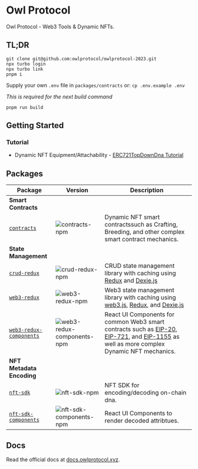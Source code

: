 [EIP-20]: https://eips.ethereum.org/EIPS/eip-20
[EIP-721]: https://eips.ethereum.org/EIPS/eip-721
[EIP-1155]: https://eips.ethereum.org/EIPS/eip-1155
[EIP-155]: https://eips.ethereum.org/EIPS/eip-155
[EIP-165]: https://eips.ethereum.org/EIPS/eip-165
[EIP-1820]: https://eips.ethereum.org/EIPS/eip-1820
[EIP-2470]: https://eips.ethereum.org/EIPS/eip-2470
[EIP-1014]: https://eips.ethereum.org/EIPS/eip-1014
[EIP-1167]: https://eips.ethereum.org/EIPS/eip-1167
[EIP-2470]: https://eips.ethereum.org/EIPS/eip-2470

[ether.js]: https://github.com/ethers-io/ethers.js/
[web3.js]: https://github.com/web3/web3.js
[Typechain]: https://github.com/dethcrypto/TypeChain
[HRE]: https://hardhat.org/hardhat-runner/docs/advanced/hardhat-runtime-environment
[ts-node]: https://github.com/TypeStrong/ts-node
[esbuild]: https://github.com/evanw/esbuild
[hardhat-shorthand]: https://github.com/NomicFoundation/hardhat/tree/main/packages/hardhat-shorthand
[@typechain/hardhat]: https://www.npmjs.com/package/@typechain/hardhat
[Leo Vigna]: https://github.com/leovigna
[Dexie.js]: https://github.com/dexie/Dexie.js
[Redux]: https://github.com/reduxjs/redux

[esbuild-config]: ./configs/esbuild-config
[eslint-config]: ./configs/eslint-config
[storybook-config]: ./configs/eslint-config
[ts-config]: ./configs/ts-config
[vite-config]: ./configs/vite-config


[crud-redux]: ./packages/crud-redux
[crud-redux-npm]: https://img.shields.io/npm/v/@owlprotocol/crud-redux.svg

[web3-redux]: ./packages/web3-redux
[web3-redux-npm]: https://img.shields.io/npm/v/@owlprotocol/web3-redux.svg

[web3-redux-components]: ./packages/web3-redux-components
[web3-redux-components-npm]: https://img.shields.io/npm/v/@owlprotocol/web3-redux-components.svg

[contracts]: ./packages/contracts
[contracts-npm]: https://img.shields.io/npm/v/@owlprotocol/contracts.svg

[nft-sdk]: ./packages/nft-sdk
[nft-sdk-npm]: https://img.shields.io/npm/v/@owlprotocol/nft-sdk.svg

[nft-sdk-components]: ./packages/nft-sdk-components
[nft-sdk-components-npm]: https://img.shields.io/npm/v/@owlprotocol/nft-sdk-components.svg

[docs]: ./packages/docs

# Owl Protocol
Owl Protocol - Web3 Tools & Dynamic NFTs.

## TL;DR

```
git clone git@github.com:owlprotocol/owlprotocol-2023.git
npx turbo login
npx turbo link
pnpm i
```

Supply your own `.env` file in `packages/contracts` or:
`cp .env.example .env`

*This is required for the next build command*

```
pnpm run build
```

## Getting Started

### Tutorial

- Dynamic NFT Equipment/Attachability - [ERC721TopDownDna Tutorial](https://docs.owlprotocol.xyz)

## Packages
| Package  | Version |  Description |
| ---------|---------|----------- |
| **Smart Contracts** |
| [`contracts`](./packages/contracts) | ![contracts-npm] | Dynamic NFT smart contractssuch as Crafting, Breeding, and other complex smart contract mechanics.
| **State Management** |
| [`crud-redux`](./packages/crud-redux) | ![crud-redux-npm] | CRUD state management library with caching using   [Redux] and [Dexie.js] |
| [`web3-redux`](./packages/web3-redux) | ![web3-redux-npm] | Web3 state management library with caching using [web3.js], [Redux], and [Dexie.js]
| [`web3-redux-components`]([web3-redux-components]) | ![web3-redux-components-npm]  | React UI Components for common Web3 smart contracts such as [EIP-20], [EIP-721], and [EIP-1155] as well as more complex Dynamic NFT mechanics.
| **NFT Metadata Encoding** |
| [`nft-sdk`](./packages/nft-sdk) | ![nft-sdk-npm] | NFT SDK for encoding/decoding on-chain dna.
| [`nft-sdk-components`](./packages/nft-sdk-components) | ![nft-sdk-components-npm] | React UI Components to render decoded attribtues.

## Docs
Read the official docs at [docs.owlprotocol.xyz](https://docs.owlprotocol.xyz).
